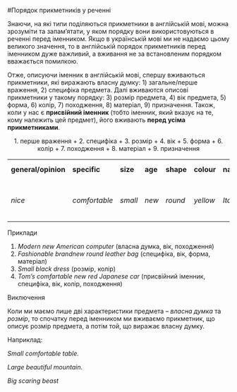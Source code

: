 #Порядок прикметникiв у реченнi

<p>Знаючи, на які типи поділяються прикметники в англійській мові, можна зрозуміти та запам’ятати, у яком порядку вони використовуються в реченні перед іменником. Якщо в українській мові ми не надаємо цьому великого значення, то в англійській порядок прикметників перед іменником дуже важливий, а вживання не за встановленим порядком вважається помилкою.</p>

<p>Отже, описуючи іменник в англійській мові, спершу вживаються прикметники, які виражають власну думку: <span class="p1">1) загальне/перше враження, 2) специфіка предмета</span>. Далі вживаются описові прикметники у такому порядку: <span class="p1">3) розмір предмета, 4) вік предмета, 5) форма, 6) колір, 7) походження, 8) матеріал, 9) призначення</span>. Також, коли у нас є <b>присвійний іменник</b> (тобто іменник, який вказує на те, кому належить цей предмет), його вживають <b>перед усіма прикметниками</b>.</p>

<p align="center">1. перше враження + 2. специфіка + 3. розмір + 4. вік + 5. форма + 6. колір + 7. походження + 8. матеріал + 9. призначення</p>
<div class="space">
<table>
<tr>
<td><b>general/opinion</b></td>
<td><b>specific</b></td>
<td><b>size</b></td>
<td><b>age</b></td>
<td><b>shape</b></td>
<td><b>colour</b></td>
<td><b>nationality</b></td>
<td><b>material</b></td>
<td><b>past participle</b></td>
<td><b>purpose + NOUN</b></td>
</tr>
<tr>
<td><i>nice</i></td>
<td><i>comfortable</i></td>
<td><i>small</i></td>
<td><i>new</i></td>
<td><i>round</i></td>
<td><i>yellow</i></td>
<td><i>Italian</i></td>
<td><i>wooden</i></td>
<td><i>handmade</i></td>
<td><p><i>dinner</i></p>
<p><b><i>Table</i></b></p></td>
</tr>
</table>
</div>

<div class="space">
<div class="ebio-wrap">
<span class="ebio">Приклади</span>
<div class="ebio-text">
<ol>
<li><i>Modern new American computer</i> (власна думка, вік, походження)</li>
<li><i>Fashionable brandnew round leather bag</i> (специфіка, вік, форма, матеріал)</li>
<li><i>Small black dress</i> (розмір, колір)</li>
<li><i>Tom’s comfartable new red Japanese car</i> (присвійний іменник, специфіка, вік, колір, походження)</li>
</ol>
</div>
</div>
</div>

<div class="space">
<div class="ebio-wrap">
<span class="ebio">Виключення</span>
<div class="ebio-text">
<p>Коли ми маємо лише дві характеристики предмета – <i>власна думка</i> та <i>розмір</i>, то спочатку перед іменником ми вживаємо прикметник, що описує розмір предмета, а потім той, що виражає власну думку.</p>
<p>Наприклад:</p>
<p><i>Small comfortable table.</i></p>
<p><i>Large beautiful mountain.</i></p>
<p><i>Big scaring beast</i></p>
</div>
</div>
</div>
